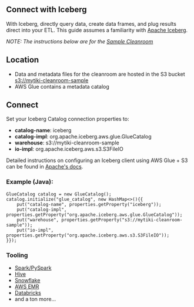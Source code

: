 ## Connect with Iceberg
With Iceberg, directly query data, create data frames, and plug results direct into your ETL. This guide assumes a familiarity with [Apache Iceberg](https://iceberg.apache.org).

_NOTE: The instructions below are for the [Sample Cleanroom](../sample/README.md)_

## Location
- Data and metadata files for the cleanroom are hosted in the S3 bucket [s3://mytiki-cleanroom-sample](https://s3.console.aws.amazon.com/s3/buckets/mytiki-cleanroom-sample?region=us-east-2)
- AWS Glue contains a metadata catalog

## Connect

Set your Iceberg Catalog connection properties to:
- **catalog-name**: iceberg
- **catalog-impl**: org.apache.iceberg.aws.glue.GlueCatalog
- **warehouse**: s3://mytiki-cleanroom-sample
- **io-impl**: org.apache.iceberg.aws.s3.S3FileIO

Detailed instructions on configuring an Iceberg client using AWS Glue + S3 can be found in [Apache's docs](https://iceberg.apache.org/docs/latest/aws/#glue-catalog).

### Example (Java):

```
GlueCatalog catalog = new GlueCatalog();
catalog.initialize("glue_catalog", new HashMap<>(){{
    put("catalog-name", properties.getProperty("iceberg"));
    put("catalog-impl", properties.getProperty("org.apache.iceberg.aws.glue.GlueCatalog"));
    put("warehouse", properties.getProperty("s3://mytiki-cleanroom-sample"));
    put("io-impl", properties.getProperty("org.apache.iceberg.aws.s3.S3FileIO"));
}});
```

### Tooling

- [Spark/PySpark](https://iceberg.apache.org/spark-quickstart/)
- [Hive](https://iceberg.apache.org/hive-quickstart/)
- [Snowflake](https://www.snowflake.com/blog/iceberg-tables-powering-open-standards-with-snowflake-innovations/)
- [AWS EMR](https://docs.aws.amazon.com/emr/latest/ReleaseGuide/emr-iceberg-use-cluster.html)
- [Databricks](https://docs.databricks.com/en/delta/clone-parquet.html)
- and a ton more...
